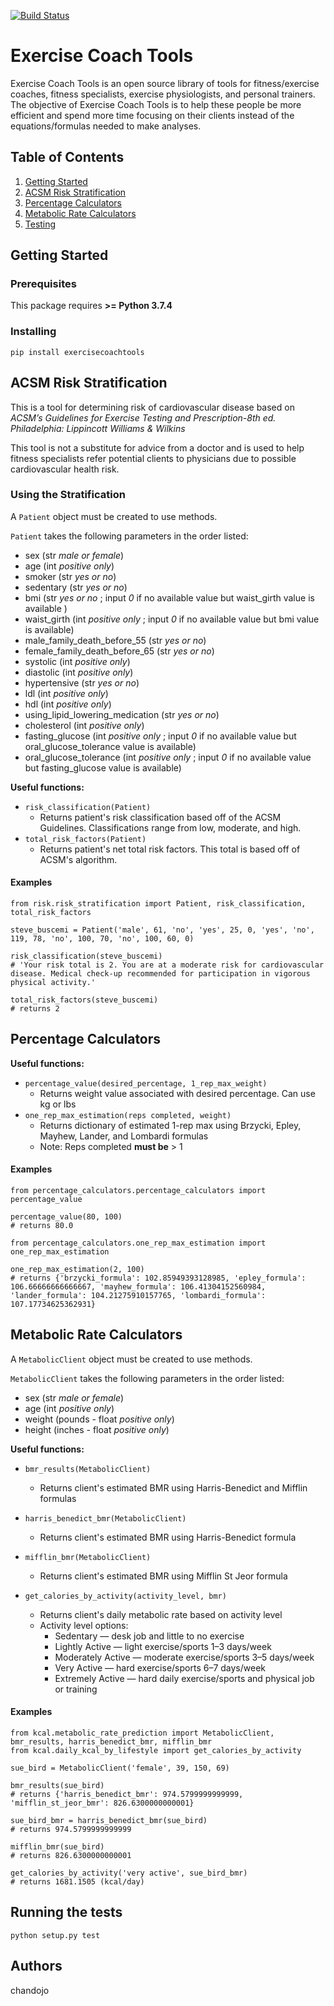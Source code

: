 [![Build Status](https://travis-ci.com/chandojo/ExerciseCoachTools.svg?branch=master)](https://travis-ci.com/chandojo/ExerciseCoachTools)

# Exercise Coach Tools

Exercise Coach Tools is an open source library of tools for fitness/exercise coaches, fitness specialists, exercise physiologists, and personal trainers.  The objective of Exercise Coach Tools is to help these people be more efficient and spend more time focusing on their clients instead of the equations/formulas needed to make analyses.

## Table of Contents
1. [Getting Started](#gettingstarted)
2. [ACSM Risk Stratification](#acsmriskstratification)
3. [Percentage Calculators](#percentagecalculators)
4. [Metabolic Rate Calculators](#metabolicratecalculators)
5. [Testing](#testing)

## Getting Started <a name="gettingstarted"></a>
### Prerequisites

This package requires **>= Python 3.7.4**

### Installing

`pip install exercisecoachtools`

## ACSM Risk Stratification <a name="acsmriskstratification"></a>
This is a tool for determining risk of cardiovascular disease based on *ACSM’s Guidelines for Exercise Testing and Prescription-8th ed. Philadelphia: Lippincott Williams & Wilkins*

This tool is not a substitute for advice from a doctor and is used to help fitness specialists refer potential clients to physicians due to possible cardiovascular health risk.

### Using the Stratification
A `Patient` object must be created to use methods.

`Patient` takes the following parameters in the order listed:
- sex (str *male or female*)
- age (int *positive only*)
- smoker (str *yes or no*)
- sedentary (str *yes or no*)
- bmi (str *yes or no* ; input *0* if no available value but waist_girth value is available )
- waist_girth (int *positive only* ; input *0* if no available value but bmi value is available)
- male_family_death_before_55 (str *yes or no*)
- female_family_death_before_65 (str *yes or no*)
- systolic (int *positive only*)
- diastolic (int *positive only*)
- hypertensive (str *yes or no*)
- ldl (int *positive only*)
- hdl (int *positive only*)
- using_lipid_lowering_medication (str *yes or no*)
- cholesterol (int *positive only*)
- fasting_glucose (int *positive only* ; input *0* if no available value but oral_glucose_tolerance value is available)
- oral_glucose_tolerance (int *positive only* ; input *0* if no available value but fasting_glucose value is available)

**Useful functions:**
- `risk_classification(Patient)`
  - Returns patient's risk classification based off of the ACSM Guidelines. Classifications range from low, moderate, and high.
- `total_risk_factors(Patient)`
  - Returns patient's net total risk factors. This total is based off of ACSM's algorithm.


#### Examples
```
from risk.risk_stratification import Patient, risk_classification, total_risk_factors

steve_buscemi = Patient('male', 61, 'no', 'yes', 25, 0, 'yes', 'no', 119, 78, 'no', 100, 70, 'no', 100, 60, 0)

risk_classification(steve_buscemi)
# 'Your risk total is 2. You are at a moderate risk for cardiovascular disease. Medical check-up recommended for participation in vigorous physical activity.'

total_risk_factors(steve_buscemi)
# returns 2

```

## Percentage Calculators <a name="percentagecalculators"></a>

**Useful functions:**
- `percentage_value(desired_percentage, 1_rep_max_weight)`
  - Returns weight value associated with desired percentage. Can use kg or lbs
- `one_rep_max_estimation(reps completed, weight)`
  - Returns dictionary of estimated 1-rep max using Brzycki, Epley, Mayhew, Lander, and Lombardi formulas
  - Note: Reps completed **must be** > 1

#### Examples

```
from percentage_calculators.percentage_calculators import percentage_value

percentage_value(80, 100)
# returns 80.0
```

```
from percentage_calculators.one_rep_max_estimation import one_rep_max_estimation

one_rep_max_estimation(2, 100)
# returns {'brzycki_formula': 102.85949393128985, 'epley_formula': 106.66666666666667, 'mayhew_formula': 106.41304152560984, 'lander_formula': 104.21275910157765, 'lombardi_formula': 107.17734625362931}
```

## Metabolic Rate Calculators <a name="metabolicratecalculators"></a>

A `MetabolicClient` object must be created to use methods.

`MetabolicClient` takes the following parameters in the order listed:
- sex (str *male or female*)
- age (int *positive only*)
- weight (pounds - float *positive only*)
- height (inches - float *positive only*)

**Useful functions:**
- `bmr_results(MetabolicClient)`
  - Returns client's estimated BMR using Harris-Benedict and Mifflin formulas
- `harris_benedict_bmr(MetabolicClient)`
  - Returns client's estimated BMR using Harris-Benedict formula
- `mifflin_bmr(MetabolicClient)`
  - Returns client's estimated BMR using Mifflin St Jeor formula

- `get_calories_by_activity(activity_level, bmr)`
  - Returns client's daily metabolic rate based on activity level
  - Activity level options:
      - Sedentary — desk job and little to no exercise
      - Lightly Active — light exercise/sports 1–3 days/week
      - Moderately Active — moderate exercise/sports 3–5 days/week
      - Very Active — hard exercise/sports 6–7 days/week
      - Extremely Active — hard daily exercise/sports and physical job or training


#### Examples
```
from kcal.metabolic_rate_prediction import MetabolicClient, bmr_results, harris_benedict_bmr, mifflin_bmr
from kcal.daily_kcal_by_lifestyle import get_calories_by_activity

sue_bird = MetabolicClient('female', 39, 150, 69)

bmr_results(sue_bird)
# returns {'harris_benedict_bmr': 974.5799999999999, 'mifflin_st_jeor_bmr': 826.6300000000001}

sue_bird_bmr = harris_benedict_bmr(sue_bird)
# returns 974.5799999999999

mifflin_bmr(sue_bird)
# returns 826.6300000000001

get_calories_by_activity('very active', sue_bird_bmr)
# returns 1681.1505 (kcal/day)
```

## Running the tests <a name="testing"></a>
`python setup.py test`

## Authors
chandojo
